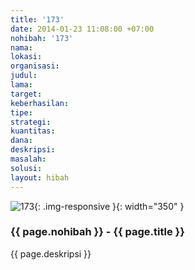 ```yaml
---
title: '173'
date: 2014-01-23 11:08:00 +07:00
nohibah: '173'
nama: 
lokasi: 
organisasi: 
judul: 
lama: 
target: 
keberhasilan: 
tipe: 
strategi: 
kuantitas: 
dana: 
deskripsi: 
masalah: 
solusi: 
layout: hibah
---
```


![173](/static/img/hibahcms/173.png){: .img-responsive }{: width="350" }

### {{ page.nohibah }} - {{ page.title }}

{{ page.deskripsi }}
